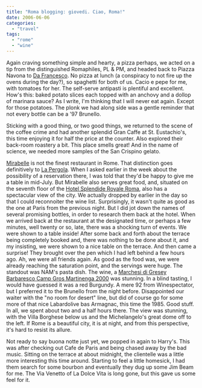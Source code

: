 ```yaml
---
title: "Roma blogging: giovedi.	Ciao, Roma!"
date: 2006-06-06
categories: 
  - "travel"
tags: 
  - "rome"
  - "wine"
---
```


Again craving something simple and hearty, a pizza perhaps, we acted on a tip from the distinguished Romaphiles, PL & PM, and headed back to Piazza Navona to [Da Francesco](http://www.escapeartist.com/efam/66/Restaurants_In_Rome.html). No pizza at lunch (a conspiracy to not fire up the ovens during the day?), so spaghetti for both of us. Cacio e pepe for me, with tomatoes for her. The self-serve antipasti is plentiful and excellent. How's this: baked potato slices each topped with an anchovy and a dollop of marinara sauce? As I write, I'm thinking that I will never eat again. Except for those potatoes. The plonk we had along side was a gentle reminder that not every bottle can be a '97 Brunello.

Sticking with a good thing, or two good things, we returned to the scene of the coffee crime and had another splendid Gran Caffe at St. Eustachio's, this time enjoying it for half the price at the counter. Also explored their back-room roastery a bit. This place smells great! And in the name of science, we needed more samples of the San Crispino gelato.

[Mirabelle](http://www.mirabelle.it/) is not the finest restaurant in Rome. That distinction goes definitively to [La Pergola](http://travel2.nytimes.com/top/features/travel/destinations/europe/italy/rome/restaurant_details.html?vid=1083919787463). When I asked earlier in the week about the possibility of a reservation there, I was told that they'd be happy to give me a table in mid-July. But Mirabelle also serves great food, and, situated on the seventh floor of the [Hotel Splendide Royale Roma](http://www.splendideroyal.com/salsa/en/location.html), also has a spectacular view of the city. We actually dropped by earlier in the day so that I could reconnoiter the wine list. Surprisingly, it wasn't quite as good as the one at Paris from the previous night. But I did jot down the names of several promising bottles, in order to research them back at the hotel. When we arrived back at the restaurant at the designated time, or perhaps a few minutes, well twenty or so, late, there was a shocking turn of events. We were shown to a table inside! After some back and forth about the terrace being completely booked and, there was nothing to be done about it, and my insisting, we were shown to a nice table on the terrace. And then came a surprise! They brought over the pen which I had left behind a few hours ago. Ah, we were all friends again. As good as the food was, we were already reaching the saturation point, and the servings were huge. The standout was NAM's pasta dish. The wine, a [Marchesi di Gresey](http://www.marchesidigresy.com/) [Barbaresco Camp Gros Martinenga 2000](http://www.marchesidigresy.com/schede/ing-camp_gros_martinenga2000.html) was stunning. In a blind tasting, I would have guessed it was a red Burgundy. A mere 92 from Winespectator, but I preferred it to the Brunello from the night before. Disappointed our waiter with the "no room for desert" line, but did of course go for some more of that nice Labardolive bas Armagnac, this time the 1985. Good stuff. In all, we spent about two and a half hours there. The view was stunning, with the Villa Borghese below us and the Michelangelo's great dome off to the left. If Rome is a beautiful city, it is at night, and from this perspective, it's hard to resist its allure.

Not ready to say buona notte just yet, we popped in again to Harry's. This was after checking out Cafe de Paris and being chased away by the bad music. Sitting on the terrace at about midnight, the clientelle was a little more interesting this time around. Starting to feel a little homesick, I had them search for some bourbon and eventually they dug up some Jim Beam for me. The Via Venetto of La Dolce Vita is long gone, but this gave us some feel for it.
